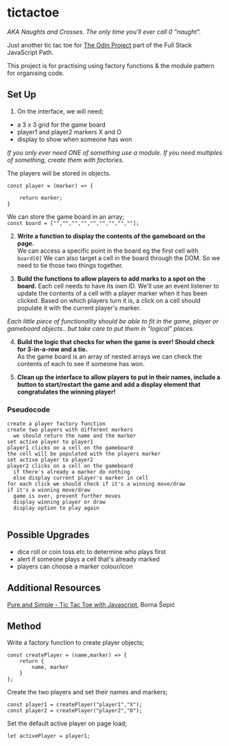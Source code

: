 # tictactoe

*AKA Naughts and Crosses. The only time you'll ever call 0 "naught".*

Just another tic tac toe for [The Odin Project](https://www.theodinproject.com/lessons/node-path-javascript-tic-tac-toe) part of the Full Stack JavaScript Path. 

This project is for practising using factory functions & the module pattern for organising code.


## Set Up

1. On the interface, we will need;
- a 3 x 3 grid for the game board
- player1 and player2 markers X and O
- display to show when someone has won  

*If you only ever need ONE of something use a module. If you need multiples of something, create them with factories.*

The players will be stored in objects. 
```
const player = (marker) => {

    return marker;
}
``` 

We can store the game board in an array;  
`const board = ["","","","","","","","",""];`

2. **Write a function to display the contents of the gameboard on the page.**  
We can access a specific point in the board eg the first cell with `board[0]`
We can also target a cell in the board through the DOM. So we need to tie those two things together. 

3. **Build the functions to allow players to add marks to a spot on the board.** 
Each cell needs to have its own ID. We'll use an event listener to update the contents of a cell with a player marker when it has been clicked. 
Based on which players turn it is, a click on a cell should populate it with the current player's marker. 

*Each little piece of functionality should be able to fit in the game, player or gameboard objects.. but take care to put them in “logical” places.*  

4. **Build the logic that checks for when the game is over! Should check for 3-in-a-row and a tie.**  
As the game board is an array of nested arrays we can check the contents of each to see if someone has won.  

5. **Clean up the interface to allow players to put in their names, include a button to start/restart the game and add a display element that congratulates the winning player!**  

### Pseudocode
```
create a player factory function  
create two players with different markers 
  we should return the name and the marker  
set active player to player1
player1 clicks on a cell on the gameboard  
the cell will be populated with the players marker  
set active player to player2 
player2 clicks on a cell on the gameboard  
  if there's already a marker do nothing  
  else display current player's marker in cell   
for each click we should check if it's a winning move/draw  
if it's a winning move/draw
  game is over, prevent further moves
  display winning player or draw  
  display option to play again  
  
```

## Possible Upgrades
- dice roll or coin toss etc to determine who plays first  
- alert if someone plays a cell that's already marked  
- players can choose a marker colour/icon  

## Additional Resources
[Pure and Simple - Tic Tac Toe with Javascript](https://dev.to/bornasepic/pure-and-simple-tic-tac-toe-with-javascript-4pgn), Borna Šepić  

## Method

Write a factory function to create player objects;  
```
const createPlayer = (name,marker) => {
    return {
        name, marker
    }
};
```
Create the two players and set their names and markers;  
```
const player1 = createPlayer("player1","X");
const player2 = createPlayer("player2","O");
```

Set the default active player on page load;  

```
let activePlayer = player1;
```